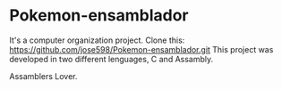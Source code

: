 # Pokemon-ensamblador
It's a computer organization project.
Clone this: https://github.com/jose598/Pokemon-ensamblador.git
This project was developed in two different lenguages, 
C and Assambly. 

Assamblers Lover. 
